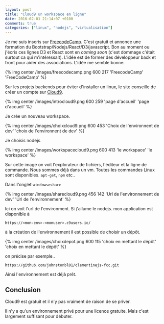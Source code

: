 ```yaml
---
layout: post
title: "Cloud9 un workspace en ligne"
date: 2016-02-01 21:14:07 +0100
comments: true
categories: ["linux", "nodejs", "virtualisation"]
---
```


Je me suis inscris sur [FreecodeCamp](www.freecodecamp.com). C'est gratuit et annonce une formation du Bootstrap/Nodejs/React/D3/javascript. Bon au moment ou j'écris ces lignes D3 et React sont en *coming soon* (c'est dommage c'était surtout ca qui m'intéressait). L'idée est de former des développeur back et front pour aider des associations. L'idée me semble bonne.

{% img center /images/freecodecamp.png 600 217 'FreecodeCamp' 'FreeCodeCamp' %}


<!--more-->

Sur les projets backends pour éviter d'installer un linux, le site conseille de créer un compte sur [Cloud9](https://c9.io/).


{% img center /images/introcloud9.png 600 259 'page d\'accueil' 'page d\'accueil' %}

Je crée un nouveau workspace.

{% img center /images/choixcloud9.png 600 453 'Choix de l\'environnent de dev' 'choix de l'environnent de dev' %}

Je choisis nodejs.

{% img center /images/workspacecloud9.png 600 413 'le workspace' 'le workspace' %}

Sur cette image on voit l'explorateur de fichiers, l'éditeur et la ligne de commande. Nous sommes déjà dans un vm. Toutes les commandes Linux sont disponibles. `apt-get`, `npm` etc.. 


Dans l'onglet `windows>share`

{% img center /images/sharecloud9.png 456 142 'Url de l\'environnement de dev' 'Url de l\'environnement' %}

Ici on voit l'url de l'environment. Si j'allume le nodejs. mon application est disponible à 

```
https://<mon-env>-<monuser>.c9users.io/
```

à la création de l'environnement il est possible de choisir un dépôt.

{% img center /images/choixdepot.png 600 115 'choix en mettant le dépôt' 'choix en mettant le dépôt' %}

on précise par exemple..
```
https://github.com/johnstonbl01/clementinejs-fcc.git
```

Ainsi l'environnement est déjà prêt. 

## Conclusion

Cloud9 est gratuit et il n'y pas vraiment de raison de se priver.

Il n'y a qu'un environnement privé pour une licence gratuite. Mais c'est largement suffisant pour débuter.
 

